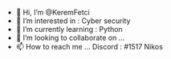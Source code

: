 - 👋 Hi, I’m @KeremFetci
- 👀 I’m interested in : Cyber security
- 🌱 I’m currently learning : Python
- 💞️ I’m looking to collaborate on ...
- 📫 How to reach me ... Discord : #1517 Nikos

<!---
KeremFetci/KeremFetci is a ✨ special ✨ repository because its `README.md` (this file) appears on your GitHub profile.
You can click the Preview link to take a look at your changes.
--->
